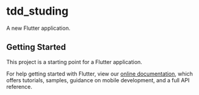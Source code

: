 # tdd_studing

A new Flutter application.

## Getting Started

This project is a starting point for a Flutter application.



For help getting started with Flutter, view our
[online documentation](https://flutter.dev/docs), which offers tutorials,
samples, guidance on mobile development, and a full API reference.
